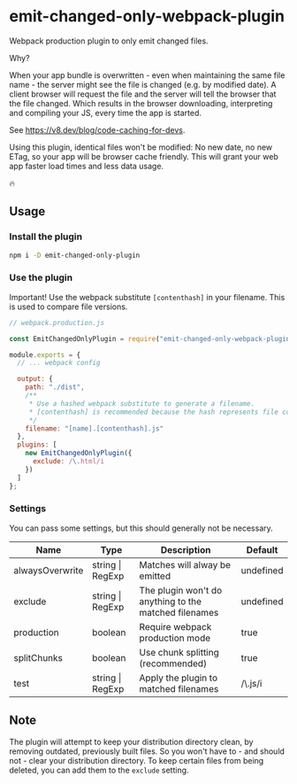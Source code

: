 # emit-changed-only-webpack-plugin

Webpack production plugin to only emit changed files.

Why?

When your app bundle is overwritten - even when maintaining the same file name - the server might see the file is changed (e.g. by modified date). A client browser will request the file and the server will tell the browser that the file changed. Which results in the browser downloading, interpreting and compiling your JS, every time the app is started.

See https://v8.dev/blog/code-caching-for-devs.

Using this plugin, identical files won't be modified: No new date, no new ETag, so your app will be browser cache friendly. This will grant your web app faster load times and less data usage.

🔥

## Usage

### Install the plugin

```bash
npm i -D emit-changed-only-plugin
```

### Use the plugin

Important! Use the webpack substitute `[contenthash]` in your filename. This is used to compare file versions.

```javascript
// webpack.production.js

const EmitChangedOnlyPlugin = require("emit-changed-only-webpack-plugin");

module.exports = {
  // ... webpack config

  output: {
    path: "./dist",
    /**
     * Use a hashed webpack substitute to generate a filename.
     * [contenthash] is recommended because the hash represents file contents.
     */
    filename: "[name].[contenthash].js"
  },
  plugins: [
    new EmitChangedOnlyPlugin({
      exclude: /\.html/i
    })
  ]
};
```

### Settings

You can pass some settings, but this should generally not be necessary.

|Name|Type|Description|Default
|-|-|-|-|
|alwaysOverwrite|string \| RegExp|Matches will alway be emitted|undefined
|exclude|string \| RegExp|The plugin won't do anything to the matched filenames|undefined
|production|boolean|Require webpack production mode|true
|splitChunks|boolean|Use chunk splitting (recommended)|true
|test|string \| RegExp|Apply the plugin to matched filenames|/\\.js/i

## Note

The plugin will attempt to keep your distribution directory clean, by removing outdated, previously built files. So you won't have to - and should not - clear your distribution directory. To keep certain files from being deleted, you can add them to the `exclude` setting.
